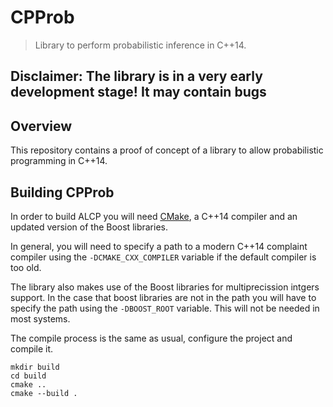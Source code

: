 # CPProb

> Library to perform probabilistic inference in C++14.

## Disclaimer: The library is in a very early development stage! It may contain bugs

## Overview

This repository contains a proof of concept of a library to allow probabilistic programming in C++14.

## Building CPProb
In order to build ALCP you will need [CMake][], a C++14 compiler and
an updated version of the Boost libraries.

In general, you will need to specify a path to a modern C++14 complaint
compiler using the `-DCMAKE_CXX_COMPILER` variable if the default compiler
is too old.

The library also makes use of the Boost libraries for multiprecission
intgers support. In the case that boost libraries are not in the path
you will have to specify the path using the `-DBOOST_ROOT` variable.
This will not be needed in most systems.

The compile process is the same as usual, configure the project and compile
it.
```shell
mkdir build
cd build
cmake ..
cmake --build .
```

<!-- Links -->
[CMake]: http://www.cmake.org

